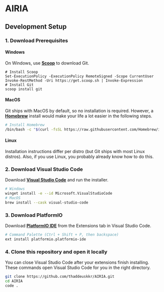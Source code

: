 # AIRIA

## Development Setup

### 1. Download Prerequisites

#### Windows

On Windows, use **[Scoop](https://scoop.sh/)** to download Git.

```pwsh
# Install Scoop
Set-ExecutionPolicy -ExecutionPolicy RemoteSigned -Scope CurrentUser
Invoke-RestMethod -Uri https://get.scoop.sh | Invoke-Expression
# Install Git
scoop install git
```

#### MacOS

Git ships with MacOS by default, so no installation is required. However, a **[Homebrew](https://brew.sh/)** install would make your life a lot easier in the following steps.

```sh
# Install Homebrew
/bin/bash -c "$(curl -fsSL https://raw.githubusercontent.com/Homebrew/install/HEAD/install.sh)"
```

#### Linux

Installation instructions differ per distro (but Git ships with most Linux distros). Also, if you use Linux, you probably already know how to do this.

### 2. Download Visual Studio Code

Download **[Visual Studio Code](https://code.visualstudio.com)** and run the installer.

```sh
# Windows
winget install -e --id Microsoft.VisualStudioCode
# MacOS
brew install --cask visual-studio-code
```

### 3. Download PlatformIO

Download **[PlatformIO IDE](https://platformio.org/platformio-ide)** from the Extensions tab in Visual Studio Code.

```sh
# Command Palette (Ctrl + Shift + P, then backspace)
ext install platformio.platformio-ide
```

### 4. Clone this repository and open it locally

You can close Visual Studio Code after your extensions finish installing. These commands open Visual Studio Code for you in the right directory.

```sh
git clone https://github.com/thaddeuskkr/AIRIA.git
cd AIRIA
code .
```
